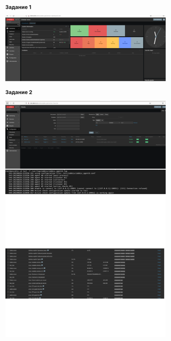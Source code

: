 <h3> Задание 1 </h3>

![alt text](https://github.com/Nildi/homework/blob/main/smon-homework02.png)


<h3>  Задание 2 </h3>

![alt text](https://github.com/Nildi/homework/blob/main/smon_hw2.2.png)
![alt text](https://github.com/Nildi/homework/blob/main/smon_hw2.3.png)
![alt text](https://github.com/Nildi/homework/blob/main/smon_hw2.4.png)
